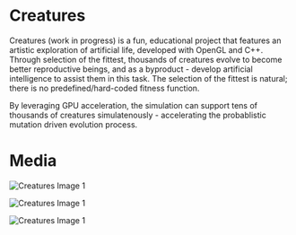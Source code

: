 # Creatures

Creatures (work in progress) is a fun, educational project that features an artistic exploration of artificial life, developed with OpenGL and C++.
Through selection of the fittest, thousands of creatures evolve to become better reproductive beings, and as a byproduct - develop artificial intelligence to assist them in this task.
The selection of the fittest is natural; there is no predefined/hard-coded fitness function.

By leveraging GPU acceleration, the simulation can support tens of thousands of creatures simulatenously - accelerating the probablistic mutation driven evolution process. 


# Media
![Creatures Image 1](https://cdn.discordapp.com/attachments/663525313287946251/688060700576186386/unknown.png)

![Creatures Image 1](https://cdn.discordapp.com/attachments/663525313287946251/688061116110077962/unknown.png)

![Creatures Image 1](https://cdn.discordapp.com/attachments/663525313287946251/688060970400350216/unknown.png)
